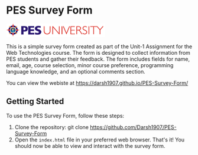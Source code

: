 # PES Survey Form

![PES Survey Form](pesu_logo.png)

This is a simple survey form created as part of the Unit-1 Assignment for the Web Technologies course. The form is designed to collect information from PES students and gather their feedback. The form includes fields for name, email, age, course selection, minor course preference, programming language knowledge, and an optional comments section.

You can view the webiste at https://darsh1907.github.io/PES-Survey-Form/

## Getting Started

To use the PES Survey Form, follow these steps:
1. Clone the repository:
git clone https://github.com/Darsh1907/PES-Survey-Form
2. Open the `index.html` file in your preferred web browser.
That's it! You should now be able to view and interact with the survey form.
